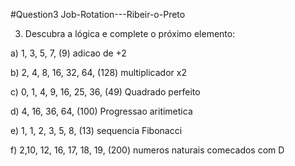 #Question3 Job-Rotation---Ribeir-o-Preto


3) Descubra a lógica e complete o próximo elemento:



a) 1, 3, 5, 7, (9) adicao de +2

b) 2, 4, 8, 16, 32, 64, (128) multiplicador x2

c) 0, 1, 4, 9, 16, 25, 36, (49) Quadrado perfeito

d) 4, 16, 36, 64, (100) Progressao aritimetica

e) 1, 1, 2, 3, 5, 8, (13) sequencia Fibonacci

f) 2,10, 12, 16, 17, 18, 19, (200) numeros naturais comecados com D